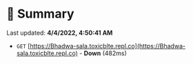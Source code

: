 # 📖 Summary
Last updated: **4/4/2022, 4:50:41 AM**

- `GET` [https://Bhadwa-sala.toxicblte.repl.co](https://Bhadwa-sala.toxicblte.repl.co) - **Down** (482ms)
